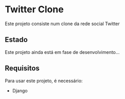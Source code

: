 # Twitter Clone

Este projeto consiste num clone da rede social Twitter

## Estado

Este projeto ainda está em fase de desenvolvimento...

## Requisitos

Para usar este projeto, é necessário:

+ Django
